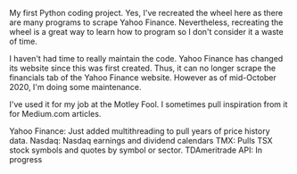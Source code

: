 My first Python coding project. Yes, I've recreated the wheel here as there are many programs to scrape Yahoo Finance. Nevertheless, recreating the wheel is a great way to learn how to program so I don't consider it a waste of time.

I haven't had time to really maintain the code. Yahoo Finance has changed its website since this was first created. Thus, it can no longer scrape the financials tab of the Yahoo Finance website. However as of mid-October 2020, I'm doing some maintenance. 
 
I've used it for my job at the Motley Fool. I sometimes pull inspiration from it for Medium.com articles.

Yahoo Finance: Just added multithreading to pull years of price history data. 
Nasdaq: Nasdaq earnings and dividend calendars
TMX: Pulls TSX stock symbols and quotes by symbol or sector.
TDAmeritrade API: In progress 
